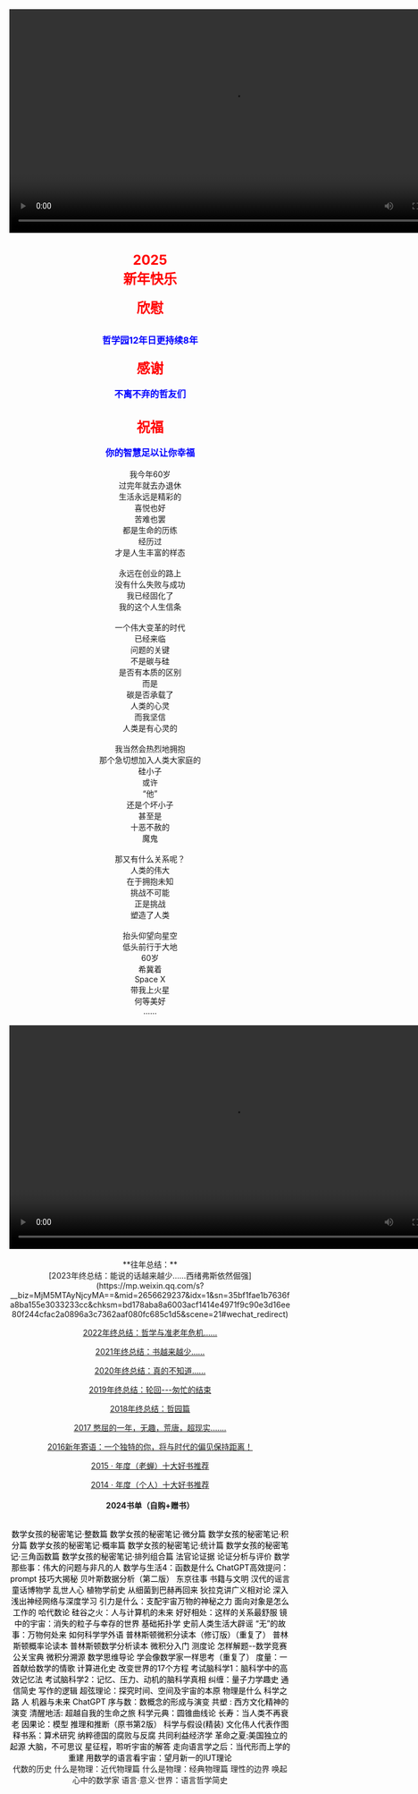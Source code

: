 <div style="text-align: center;">
  <video src="./articles/videos/20241231_0158_Vibrant Chinese New Year_simple_compose_01jgcbfbncf2qs7mtpwawcgvkn.mp4" 
         controls 
         width="800">
  </video>
</div>
<br>
​
<div style="text-align:center">
  <span style="font-size:24px; color:red">
    <b>2025
  </span>
</div>
<div style="text-align:center">
  <span style="font-size:24px; color:red">
 新年快乐
  </span>
</div>
<br>
<div style="text-align:center">
  <span style="font-size:24px; color:red">
欣慰<br><br>
  </span>
</div>
<div style="text-align:center">
    <span style="font-size:16px; color:blue">
哲学园12年日更持续8年
<br><br>
<div style="text-align:center">
  <span style="font-size:24px; color:red">
感谢
  </span>
</div>
<div style="text-align:center"><br>
  <span style="font-size:16px; color:blue">
不离不弃的哲友们
<div style="text-align:center">
  <span style="font-size:24px; color:red"><br>
祝福
  </span>
</div>
<div style="text-align:center"><br>
  <span style="font-size:16px; color:blue">
你的智慧足以让你幸福<br>
</b>
<br>

<div style="text-align:center">
我今年60岁
  <br>
过完年就去办退休<br>
生活永远是精彩的<br>
喜悦也好<br>
苦难也罢 <br>
都是生命的历练<br>
经历过<br>
才是人生丰富的样态
<br><br>
永远在创业的路上<br>
没有什么失败与成功<br>
我已经固化了<br>
我的这个人生信条
<br><br>
一个伟大变革的时代<br>
已经来临<br>
问题的关键<br>
不是碳与硅<br>
是否有本质的区别<br>
而是<br>
碳是否承载了<br>
人类的心灵<br>
而我坚信<br>
人类是有心灵的
<br><br>
我当然会热烈地拥抱<br>
那个急切想加入人类大家庭的<br>
硅小子<br>
或许<br>
“他”<br>
还是个坏小子<br>
甚至是<br>
十恶不赦的<br>
魔鬼
<br><br>
那又有什么关系呢？<br>
人类的伟大<br>
在于拥抱未知<br>
挑战不可能<br>
正是挑战<br>
塑造了人类
<br><br>
抬头仰望向星空<br>
低头前行于大地<br>
60岁<br>
希冀着<br>
Space X<br>
带我上火星<br>
何等美好<br>
......<br>
  <br>
</div>

<div style="text-align: center;">
  <video src="./articles/videos/20241231_0313_Martian Explorer's Solitude_simple_compose_01jgcfs9fveeesfrqytm87yb6e.mp4" 
         controls 
         width="800">
  </video>
</div>
<br>
**往年总结：**  
<br>
[2023年终总结：能说的话越来越少……西绪弗斯依然倔强](https://mp.weixin.qq.com/s?__biz=MjM5MTAyNjcyMA==&mid=2656629237&idx=1&sn=35bf1fae1b7636fa8ba155e3033233cc&chksm=bd178aba8a6003acf1414e4971f9c90e3d16ee80f244cfac2a0896a3c7362aaf080fc685c1d5&scene=21#wechat_redirect)

[2022年终总结：哲学与准老年危机......](http://mp.weixin.qq.com/s?biz=MjM5MTAyNjcyMA==&mid=2656629237&idx=1&sn=35bf1fae1b7636fa8ba155e3033233cc&chksm=bd178aba8a6003acf1414e4971f9c90e3d16ee80f244cfac2a0896a3c7362aaf080fc685c1d5&scene=21#wechatredirect)

[2021年终总结：书越来越少......](http://mp.weixin.qq.com/s?biz=MzAxNzY2Mzg5Ng==&mid=2652815906&idx=1&sn=c3a16191af959c77a60ad730b2f0d85f&chksm=800870d5b77ff9c3e27895861f761dc8afb7623845d89e6c2452511db6320477fa554bf71068&scene=21#wechatredirect) 

[2020年终总结：真的不知道......](http://mp.weixin.qq.com/s?biz=MzAxNzY2Mzg5Ng==&mid=2652815637&idx=1&sn=922aaf99cd4e5f53095ba4873e472273&chksm=800873e2b77ffaf450d52b07190576ee10519feb65bf17b2dc07e229d21e28f66274149ad701&scene=21#wechatredirect) 

[2019年终总结：轮回---匆忙的结束](https://mp.weixin.qq.com/s?biz=MjM5MTAyNjcyMA==&mid=2656548799&idx=3&sn=ec0681d05a545b2caf247d7375da03b5&chksm=bd18ccf08a6f45e60ceaa86eb8fa1b852f5902406e349efb332bde17052c074c9af926f947a2&token=2062514988&lang=zhCN&scene=21#wechatredirect)

[2018年终总结：哲园篇](http://mp.weixin.qq.com/s?biz=MjM5MTAyNjcyMA==&mid=2656541293&idx=1&sn=057aa826ddc22b881440ed5a704eab14&chksm=bd18e1228a6f6834d799a09f9129b85f52736dd16b220b0de1a57d16af550c40c0a68cbb68e6&scene=21#wechatredirect)

[2017 憋屈的一年，无趣，荒唐，超现实.......](http://mp.weixin.qq.com/s?biz=MzAxNzY2Mzg5Ng==&mid=2652814951&idx=1&sn=4a0c73badd4673b3e0709ed2cab8948b&chksm=80080c90b77f85867a7ecece31137a3bd12b9648ff3db9cff547969b7115a0b38f4b4c0bb9c1&scene=21#wechatredirect)

[2016新年寄语：一个独特的你，将与时代的偏见保持距离！](https://mp.weixin.qq.com/s?biz=MjM5MTAyNjcyMA==&mid=401597850&idx=1&sn=a08790126162df0bd388d1e63c3a1f90&chksm=34a09ed503d717c3a11747314d7801bee39dfcf880d1e733b965d7bd324815c304f29a161212&token=2062514988&lang=zhCN&scene=21#wechatredirect) 

[2015 · 年度（老蝉）十大好书推荐](http://mp.weixin.qq.com/s?biz=MzAxNzY2Mzg5Ng==&mid=402430328&idx=1&sn=e5c7da8745874bffa8ec6fd7755dc67e&chksm=09ea2b8f3e9da2993013e9fe739cc0199f61f311ce069495d5dc88eba46a0ff5caba0a964910&scene=21#wechatredirect)

[2014 · 年度（个人）十大好书推荐](https://mp.weixin.qq.com/s?biz=MjM5MTAyNjcyMA==&mid=202331017&idx=1&sn=81004febf629420ef9787589f93546c1&chksm=2f4028c61837a1d08104c71beecf2655f4c51f66d3ba9693299aaf581e9bce40d19987a61821&token=2062514988&lang=zhCN&scene=21#wechatredirect)
<br><br>
**2024书单（自购+赠书）**
<br>
<br>
<div style="text-align:center">
    <span style="font-size:14px; color:black">
数学女孩的秘密笔记·整数篇
数学女孩的秘密笔记·微分篇
数学女孩的秘密笔记·积分篇
数学女孩的秘密笔记·概率篇
数学女孩的秘密笔记·统计篇
数学女孩的秘密笔记·三角函数篇
数学女孩的秘密笔记·排列组合篇
法官论证据
论证分析与评价
数学那些事：伟大的问题与非凡的人
数学与生活4：函数是什么
ChatGPT高效提问：prompt  技巧大揭秘
贝叶斯数据分析（第二版）
东京往事
书籍与文明
汉代的谣言
童话博物学
乱世人心
植物学前史
从细菌到巴赫再回来
狄拉克讲广义相对论
深入浅出神经网络与深度学习
引力是什么：支配宇宙万物的神秘之力
面向对象是怎么工作的
哈代数论
硅谷之火：人与计算机的未来
好好相处：这样的关系最舒服
镜中的宇宙：消失的粒子与幸存的世界
基础拓扑学
史前人类生活大辟谣
“无”的故事：万物何处来
如何科学学外语
普林斯顿微积分读本（修订版）（重复了）
普林斯顿概率论读本
普林斯顿数学分析读本
微积分入门
测度论
怎样解题--数学竞赛公关宝典
微积分溯源
数学思维导论  学会像数学家一样思考（重复了）
度量：一首献给数学的情歌
计算进化史
改变世界的17个方程
考试脑科学1：脑科学中的高效记忆法
考试脑科学2：记忆、压力、动机的脑科学真相
纠缠：量子力学趣史
通信简史
写作的逻辑
超弦理论：探究时间、空间及宇宙的本原
物理是什么
科学之路 人 机器与未来  ChatGPT
序与数：数概念的形成与演变
共塑 :  西方文化精神的演变
清醒地活: 超越自我的生命之旅
科学元典：圆锥曲线论 
长寿：当人类不再衰老
因果论：模型  推理和推断（原书第2版）
科学与假设(精装)
文化伟人代表作图释书系：算术研究
纳粹德国的腐败与反腐
共同利益经济学
革命之夏:美国独立的起源
大脑，不可思议
星征程，聆听宇宙的解答
走向语言学之后：当代形而上学的重建
用数学的语言看宇宙：望月新一的IUT理论
        </span>
</div>
代数的历史
什么是物理：近代物理篇
什么是物理：经典物理篇
理性的边界
唤起心中的数学家
语言·意义·世界：语言哲学简史

